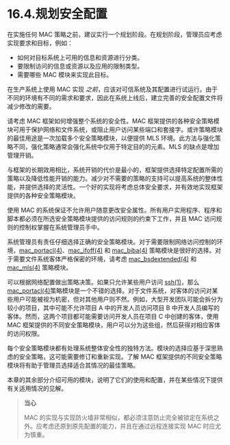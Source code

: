 # 16.4.规划安全配置

在实施任何 MAC 策略之前，建议实行一个规划阶段。在规划阶段，管理员应考虑实现要求和目标，例如：

* 如何对目标系统上可用的信息和资源进行分类。
* 要限制访问的信息或资源以及应用的限制类型。
* 需要哪些 MAC 模块来实现此目标。

在生产系统上使用 MAC 实现 _之前_，应该对可信系统及其配置进行试运行。由于不同的环境有不同的需求和要求，因此在系统上线后，建立完善的安全配置文件将减少修改的需要。

请考虑 MAC 框架如何增强整个系统的安全性。MAC 框架提供的各种安全策略模块可用于保护网络和文件系统，或阻止用户访问某些端口和套接字。或许策略模块的最佳用途是一次加载多个安全策略模块，以便提供 MLS 环境。此方法与强化策略不同，强化策略通常会强化系统中仅用于特定目的的元素。MLS 的缺点是增加管理开销。

与框架的长期效用相比，系统开销的代价是最小的，框架提供选择特定配置所需的策略以及降低性能开销的能力。减少对不需要的策略的支持可以提高系统的整体性能，并提供选择的灵活性。一个好的实现将考虑总体安全要求，并有效地实现框架提供的各种安全策略模块。

使用 MAC 的系统保证不允许用户随意更改安全属性。所有用户实用程序、程序和脚本都必须在所选安全策略模块提供的访问规则的约束下工作，并且 MAC 访问规则的控制权掌握在系统管理员手中。

系统管理员有责任仔细选择正确的安全策略模块。对于需要限制网络访问控制的环境，[mac\_portacl(4)](https://www.freebsd.org/cgi/man.cgi?query=mac\_portacl\&sektion=4\&format=html)、[mac\_ifoff(4)](https://www.freebsd.org/cgi/man.cgi?query=mac\_ifoff\&sektion=4\&format=html) 和 [mac\_biba(4)](https://www.freebsd.org/cgi/man.cgi?query=mac\_biba\&sektion=4\&format=html) 策略模块是很好的选择。对于需要文件系统客体严格保密的环境，请考虑 [mac\_bsdextended(4)](https://www.freebsd.org/cgi/man.cgi?query=mac\_bsdextended\&sektion=4\&format=html) 和 [mac\_mls(4)](https://www.freebsd.org/cgi/man.cgi?query=mac\_mls\&sektion=4\&format=html) 策略模块。

可以根据网络配置做出策略决策。如果只允许某些用户访问 [ssh(1)](https://www.freebsd.org/cgi/man.cgi?query=ssh\&sektion=1\&format=html)，那么 [mac\_portacl(4)](https://www.freebsd.org/cgi/man.cgi?query=mac\_portacl\&sektion=4\&format=html)策略模块是一个不错的选择。对于文件系统，对客体的访问对某些用户可能被视为机密，但对其他用户则不然。例如，大型开发团队可能会拆分为较小的项目，其中可能不允许项目 A 中的开发人员访问项目 B 中开发人员编写的客体。然而，这两个项目都可能需要访问开发人员在项目 C 中创建的客体，使用 MAC 框架提供的不同安全策略模块，用户可以分为这些组，然后获得对相应客体的访问权限。

每个安全策略模块都有处理系统整体安全性的独特方法。模块的选择应基于深思熟虑的安全策略，这可能需要修订和重新实现。了解 MAC 框架提供的不同安全策略模块将有助于管理员选择适合其情况的最佳策略。

本章的其余部分介绍可用的模块，说明了它们的使用和配置，并在某些情况下提供有关适用情况的见解。

>**当心**
>
>MAC 的实现与实现防火墙非常相似，都必须注意防止完全被锁定在系统之外。应考虑还原到原先配置的能力，并且在通过远程连接实现 MAC 时应尤为慎重。
